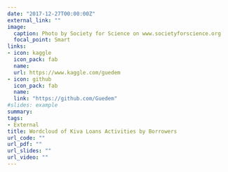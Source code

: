 ```yaml
---
date: "2017-12-27T00:00:00Z"
external_link: ""
image:
  caption: Photo by Society for Science on www.societyforscience.org
  focal_point: Smart
links:
- icon: kaggle
  icon_pack: fab
  name:
  url: https://www.kaggle.com/guedem
- icon: github
  icon_pack: fab
  name: 
  link: "https://github.com/Guedem"
#slides: example
summary:
tags:
- External
title: Wordcloud of Kiva Loans Activities by Borrowers
url_code: ""
url_pdf: ""
url_slides: ""
url_video: ""
---
```





